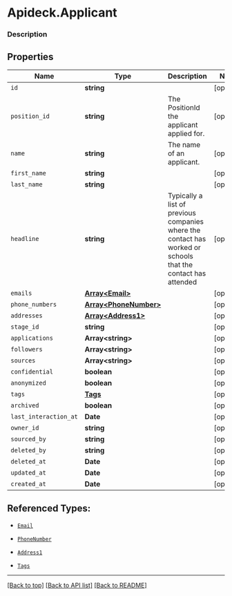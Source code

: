 # Apideck.Applicant

### Description

## Properties
Name | Type | Description | Notes
------------ | ------------- | ------------- | -------------
`id` | **string** |  | [optional] 
`position_id` | **string** | The PositionId the applicant applied for. | [optional] 
`name` | **string** | The name of an applicant. | [optional] 
`first_name` | **string** |  | [optional] 
`last_name` | **string** |  | [optional] 
`headline` | **string** | Typically a list of previous companies where the contact has worked or schools that the contact has attended | [optional] 
`emails` | [**Array&lt;Email&gt;**](Email.md) |  | [optional] 
`phone_numbers` | [**Array&lt;PhoneNumber&gt;**](PhoneNumber.md) |  | [optional] 
`addresses` | [**Array&lt;Address1&gt;**](Address1.md) |  | [optional] 
`stage_id` | **string** |  | [optional] 
`applications` | **Array&lt;string&gt;** |  | [optional] 
`followers` | **Array&lt;string&gt;** |  | [optional] 
`sources` | **Array&lt;string&gt;** |  | [optional] 
`confidential` | **boolean** |  | [optional] 
`anonymized` | **boolean** |  | [optional] 
`tags` | [**Tags**](Tags.md) |  | [optional] 
`archived` | **boolean** |  | [optional] 
`last_interaction_at` | **Date** |  | [optional] 
`owner_id` | **string** |  | [optional] 
`sourced_by` | **string** |  | [optional] 
`deleted_by` | **string** |  | [optional] 
`deleted_at` | **Date** |  | [optional] 
`updated_at` | **Date** |  | [optional] 
`created_at` | **Date** |  | [optional] 





## Referenced Types:






* [`Email`](Email.md)
* [`PhoneNumber`](PhoneNumber.md)
* [`Address1`](Address1.md)






* [`Tags`](Tags.md)









---

[[Back to top]](#) [[Back to API list]](../../../../README.md#documentation-for-api-endpoints) [[Back to README]](../../../../README.md)


